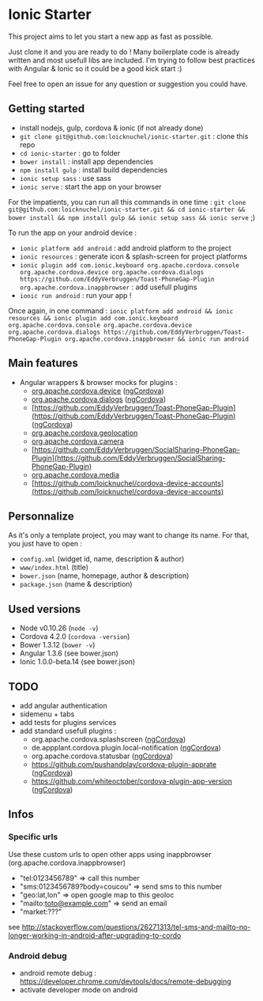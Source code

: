 # Ionic Starter

This project aims to let you start a new app as fast as possible.

Just clone it and you are ready to do ! Many boilerplate code is already written and most usefull libs are included. I'm trying to follow best practices with Angular & Ionic so it could be a good kick start :)

Feel free to open an issue for any question or suggestion you could have.

## Getting started

- install nodejs, gulp, cordova & ionic (if not already done)
- `git clone git@github.com:loicknuchel/ionic-starter.git` : clone this repo
- `cd ionic-starter` : go to folder
- `bower install` : install app dependencies
- `npm install gulp` : install build dependencies
- `ionic setup sass` : use sass
- `ionic serve` : start the app on your browser

For the impatients, you can run all this commands in one time : `git clone git@github.com:loicknuchel/ionic-starter.git && cd ionic-starter && bower install && npm install gulp && ionic setup sass && ionic serve` ;)

To run the app on your android device :

- `ionic platform add android` : add android platform to the project
- `ionic resources` : generate icon & splash-screen for project platforms
- `ionic plugin add com.ionic.keyboard org.apache.cordova.console org.apache.cordova.device org.apache.cordova.dialogs https://github.com/EddyVerbruggen/Toast-PhoneGap-Plugin org.apache.cordova.inappbrowser` : add usefull plugins
- `ionic run android` : run your app !

Once again, in one command : `ionic platform add android && ionic resources && ionic plugin add com.ionic.keyboard org.apache.cordova.console org.apache.cordova.device org.apache.cordova.dialogs https://github.com/EddyVerbruggen/Toast-PhoneGap-Plugin org.apache.cordova.inappbrowser && ionic run android`

## Main features


- Angular wrappers & browser mocks for plugins :
    - [org.apache.cordova.device](https://github.com/apache/cordova-plugin-device) ([ngCordova](http://ngcordova.com/docs/plugins/device/))
    - [org.apache.cordova.dialogs](https://github.com/apache/cordova-plugin-dialogs) ([ngCordova](http://ngcordova.com/docs/plugins/dialogs/))
    - [https://github.com/EddyVerbruggen/Toast-PhoneGap-Plugin](https://github.com/EddyVerbruggen/Toast-PhoneGap-Plugin) ([ngCordova](http://ngcordova.com/docs/plugins/toast/))
    - [org.apache.cordova.geolocation](https://github.com/apache/cordova-plugin-geolocation)
    - [org.apache.cordova.camera](https://github.com/apache/cordova-plugin-camera)
    - [https://github.com/EddyVerbruggen/SocialSharing-PhoneGap-Plugin](https://github.com/EddyVerbruggen/SocialSharing-PhoneGap-Plugin)
    - [org.apache.cordova.media](https://github.com/apache/cordova-plugin-media)
    - [https://github.com/loicknuchel/cordova-device-accounts](https://github.com/loicknuchel/cordova-device-accounts)

## Personnalize

As it's only a template project, you may want to change its name. For that, you just have to open :

- `config.xml` (widget id, name, description & author)
- `www/index.html` (title)
- `bower.json` (name, homepage, author & description)
- `package.json` (name & description)

## Used versions

- Node v0.10.26 (`node -v`)
- Cordova 4.2.0 (`cordova -version`)
- Bower 1.3.12 (`bower -v`)
- Angular 1.3.6 (see bower.json)
- Ionic 1.0.0-beta.14 (see bower.json)

## TODO

- add angular authentication
- sidemenu + tabs
- add tests for plugins services
- add standard usefull plugins :
    - org.apache.cordova.splashscreen ([ngCordova](http://ngcordova.com/docs/plugins/splashscreen/))
    - de.appplant.cordova.plugin.local-notification ([ngCordova](http://ngcordova.com/docs/plugins/localNotification/))
    - org.apache.cordova.statusbar ([ngCordova](http://ngcordova.com/docs/plugins/statusbar/))
    - https://github.com/pushandplay/cordova-plugin-apprate ([ngCordova](http://ngcordova.com/docs/plugins/appRate/))
    - https://github.com/whiteoctober/cordova-plugin-app-version ([ngCordova](http://ngcordova.com/docs/plugins/appVersion/))

## Infos

### Specific urls

Use these custom urls to open other apps using inappbrowser (org.apache.cordova.inappbrowser)

- "tel:0123456789" => call this number
- "sms:0123456789?body=coucou" => send sms to this number
- "geo:lat,lon" => open google map to this geoloc
- "mailto:toto@example.com" => send an email
- "market:???"

see http://stackoverflow.com/questions/26271313/tel-sms-and-mailto-no-longer-working-in-android-after-upgrading-to-cordo

### Android debug

- android remote debug : https://developer.chrome.com/devtools/docs/remote-debugging
- activate developer mode on android